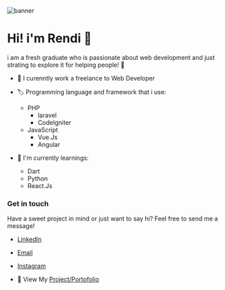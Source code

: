 ![banner](https://user-images.githubusercontent.com/107101416/189358443-1e762351-b9d8-4894-b6f0-7a11a86b2219.png)

# Hi! i'm Rendi :wave:

i am a fresh graduate who is passionate about web development and just strating to explore it for helping people! :white_heart:

- :receipt: I curenntly work a freelance to Web Developer

- :label: Programming language and framework that i use:
  - PHP
    - laravel
    - CodeIgniter
  - JavaScript
    - Vue.Js
    - Angular
- :book: I'm currently learnings:
  - Dart
  - Python
  - React.Js

### Get in touch

Have a sweet project in mind or just want to say hi? Feel free to send me a message!

- [LinkedIn](https://www.linkedin.com/in/rendi-lutfi-ramadhan-1ab5071a6/)
- [Email](https://mail.google.com/mail/u/0/?view=cm&tf=1&fs=1&to=rendilutfi24@gmail.com)
- [Instagram](https://www.instagram.com/_masrenndi/)

- :bookmark_tabs: View My [Project/Portofolio](https://github.com/RendiLTF/my-portofolio)
